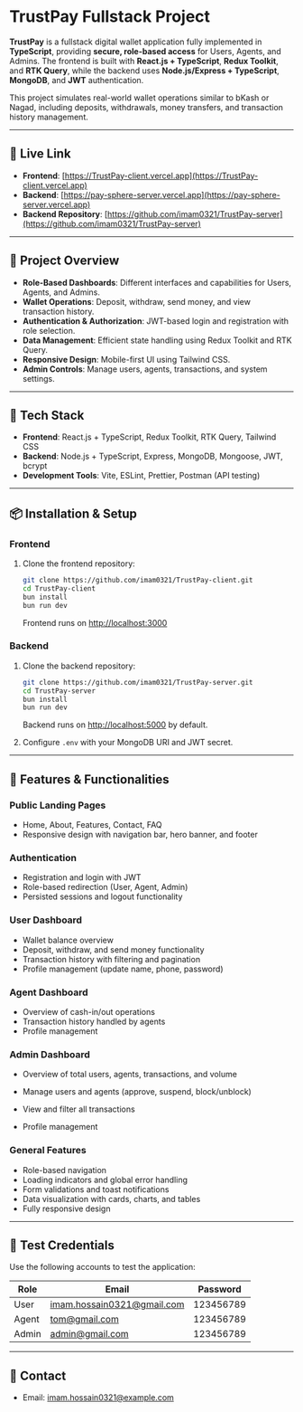 # TrustPay Fullstack Project 

**TrustPay** is a fullstack digital wallet application fully implemented in **TypeScript**, providing **secure, role-based access** for Users, Agents, and Admins. The frontend is built with **React.js + TypeScript**, **Redux Toolkit**, and **RTK Query**, while the backend uses **Node.js/Express + TypeScript**, **MongoDB**, and **JWT** authentication.

This project simulates real-world wallet operations similar to bKash or Nagad, including deposits, withdrawals, money transfers, and transaction history management.

---

## 🔗 Live Link

* **Frontend**: [https://TrustPay-client.vercel.app](https://TrustPay-client.vercel.app) 
* **Backend**: [https://pay-sphere-server.vercel.app](https://pay-sphere-server.vercel.app)
* **Backend Repository**: [https://github.com/imam0321/TrustPay-server](https://github.com/imam0321/TrustPay-server)

---

## 🚀 Project Overview

* **Role-Based Dashboards**: Different interfaces and capabilities for Users, Agents, and Admins.
* **Wallet Operations**: Deposit, withdraw, send money, and view transaction history.
* **Authentication & Authorization**: JWT-based login and registration with role selection.
* **Data Management**: Efficient state handling using Redux Toolkit and RTK Query.
* **Responsive Design**: Mobile-first UI using Tailwind CSS.
* **Admin Controls**: Manage users, agents, transactions, and system settings.

---

## 🧱 Tech Stack

* **Frontend**: React.js + TypeScript, Redux Toolkit, RTK Query, Tailwind CSS
* **Backend**: Node.js + TypeScript, Express, MongoDB, Mongoose, JWT, bcrypt
* **Development Tools**: Vite, ESLint, Prettier, Postman (API testing)

---

## 📦 Installation & Setup

### Frontend

1. Clone the frontend repository:

   ```bash
   git clone https://github.com/imam0321/TrustPay-client.git
   cd TrustPay-client
   bun install
   bun run dev
   ```

   Frontend runs on [http://localhost:3000](http://localhost:3000)

### Backend

1. Clone the backend repository:

   ```bash
   git clone https://github.com/imam0321/TrustPay-server.git
   cd TrustPay-server
   bun install
   bun run dev
   ```

   Backend runs on [http://localhost:5000](http://localhost:5000) by default.

2. Configure `.env` with your MongoDB URI and JWT secret.

---

## 🧪 Features & Functionalities

### Public Landing Pages

* Home, About, Features, Contact, FAQ
* Responsive design with navigation bar, hero banner, and footer

### Authentication

* Registration and login with JWT
* Role-based redirection (User, Agent, Admin)
* Persisted sessions and logout functionality

### User Dashboard

* Wallet balance overview
* Deposit, withdraw, and send money functionality
* Transaction history with filtering and pagination
* Profile management (update name, phone, password)

### Agent Dashboard

* Overview of cash-in/out operations
* Transaction history handled by agents
* Profile management

### Admin Dashboard

* Overview of total users, agents, transactions, and volume

* Manage users and agents (approve, suspend, block/unblock)

* View and filter all transactions

* Profile management

### General Features

* Role-based navigation
* Loading indicators and global error handling
* Form validations and toast notifications
* Data visualization with cards, charts, and tables
* Fully responsive design


---

## 🧪 Test Credentials

Use the following accounts to test the application:

| Role  | Email                                                  | Password  |
| ----- | ---------------------------------------------------    | --------  |
| User  | [imam.hossain0321@gmail.com](mailto:devsafix@gmail.com)| 123456789 |
| Agent | [tom@gmail.com](mailto:demodriver@gmail.com)           | 123456789 |
| Admin | [admin@gmail.com](mailto:admin@ride.com)               | 123456789 |

---


## 📧 Contact

* Email: [imam.hossain0321@example.com](mailto:imam0321@example.com)


